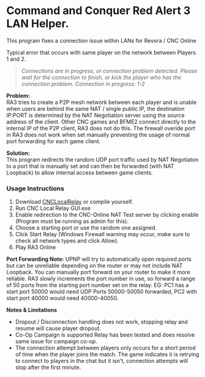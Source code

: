 # Command and Conquer Red Alert 3 LAN Helper.

This program fixes a connection issue within LANs for Revora / CNC Online

Typical error that occurs with same player on the network between Players 1 and 2.
>*Connections are in progress, or connection problem detected. Please wait for the connection to finish, or kick the player who has the connection problem.
Connection in progress: 1-2*


**Problem:**\
RA3 tries to create a P2P mesh network between each player and is unable when users 
are behind the same NAT / single public IP, the destination IP:PORT is determined by the NAT Negotiation server using the source address of the client. Other CNC games and BFME2 connect directly to the internal IP of the P2P client, RA3 does not do this.
The firewall overide port in RA3 does not work when set manually preventing the usage of normal port forwarding for each game client.

**Solution:**\
This program redirects the random UDP port traffic used by NAT Negotiaton to a port that is manually set and can then be forwarded (with NAT Loopback) to allow internal access between game clients.


### Usage Instructions
1. Download [CNCLocalRelay](https://github.com/mrhteriyaki/RA3LANHelper/releases/download/v1/CNCLocalRelay.zip) or compile yourself.
2. Run CNC Local Relay GUI.exe
3. Enable redirection to the CNC-Online NAT Test server by clicking enable (Program must be running as admin for this).
4. Choose a starting port or use the random one assigned.
5. Click Start Relay (Windows Firewall warning may occur, make sure to check all network types and click Allow).
6. Play RA3 Online
 

**Port Forwarding Note:**
UPNP will try to automatically open required ports but can be unreliable depending on the router or may not include NAT Loopback.
You can manually port forward on your router to make it more reliable.
RA3 slowly increments the port number in use, so forward a range of 50 ports from the starting port number set on the relay.
EG: PC1 has a start port 50000 would need UDP Ports 50000-50050 forwarded, PC2 with start port 40000 would need 40000-40050.

**Notes & Limitations**
- Dropout / Disconnection handling does not work, stopping relay and resume will cause player dropout.
- Co-Op Campaign is supported Relay has been tested and does resolve same issue for campaign co-op.
- The connection attempt between players only occurs for a short period of time when the player joins the match. The game indicates it is retrying to connect to players in the chat but it isn't, connection attempts will stop after the first minute.


